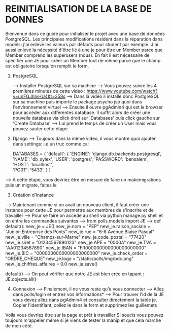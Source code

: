 # REINITIALISATION DE LA BASE DE DONNES

Bienvenue dans ce guide pour initialiser le projet avec une base de données PostgreSQL. Les principales modifications résident dans la réparation dans models: j'ai enlevé les valeurs par défauts pour student par exemple. J'ai aussi enlevé la nécessité d'être lié à une je pour être un Member parce que Member comprend les superusers (nous). En fait il est nécessaire de spécifier une JE pour créer un Member tout de même parce que le champ est obligatoire lorsqu'on remplit le form.

1) PostgreSQL

   --> Installer PostgreSQL sur sa machine
   --> Vous pouvez suivre les 4 premières minutes de cette video : https://www.youtube.com/watch?v=unFGJhIvHU4&t=358s
   --> Dans la vidéo il installe donc PostgreSQL sur sa machine puis importe le package psycho jsp quoi dans l'environnement virtuel
   --> Ensuite il ouvre pgAdmin4 qui est le browser pour accéder aux différentes database. Il suffit alors de créer une nouvelle database via click droit sur 'Databases' puis click gauche sur 'Create Database'
   --> Lui prend le temps de créer un User mais vous pouvez sauter cette étape

 2) Django
    --> Toujours dans la même video, il vous montre quoi ajouter dans settings: i.e un truc comme ça:
    
    DATABASES = {
    'default': {
        'ENGINE': 'django.db.backends.postgresql',
        'NAME': 'db_sylex',
        'USER': 'postgres',
        'PASSWORD': 'bensalem',
        'HOST': 'localhost',  
        'PORT': '5433',
    }
}

  --> A cette étape, vous devriez être en mesure de faire un makemigrations puis un migrate, faites le

3) Création d'instance

  --> Maintenant comme si on avait un nouveau client, il faut créer une instance pour cette JE pour permettre aux membres de s'inscrire et de travailler
  --> Pour se faire on accède au shell via python manage.py shell et on entre les commandes suivantes
  --> from polls.models import JE
  -->
  def default():
    new_je = JE()
    new_je.nom = "PEP"
    new_je.raison_sociale = "Junior-Entreprise des Ponts"
    new_je.rue = "6-8 Avenue Blaise Pascal"
    new_je.ville = "Champs-sur-Marne"
    new_je.code_postal = "77420"
    new_je.siret = "01234567890123"
    new_je.APE = "0000A"
    new_je.TVA = "AA01234567890"
    new_je.IBAN = "FR000000000000000000000"
    new_je.BIC = "0000000000000000000000"
    new_je.check_order = "ORDRE_CHEQUE"
    new_je.logo = "/static/polls/img/bdc.png"
    new_je.chiffres_affaires = 0.0
    new_je.save()

default()
--> On peut vérifier que notre JE est bien crée en tapant : JE.objects.all()

4) Connexion
   --> Finalement, il ne vous reste qu'à vous connecter
   --> Allez dans polls/login et entrez vos informations*
   --> Pour trouver l'id de la JE vous devez allez dans pgAdmin4 et consulter directement la table je. Copier l'identifiant, collez le dans le form et supprimez les guillemets

Voilà vous devriez être sur la page et prêt à travailler
Si soucis vous pouvez toujours m'appeler même si je viens de tester la manip et que cela marche de mon côté.
 
